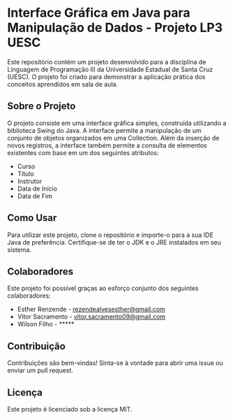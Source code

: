# Interface Gráfica em Java para Manipulação de Dados - Projeto LP3 UESC

Este repositório contém um projeto desenvolvido para a disciplina de Linguagem de Programação III da Universidade Estadual de Santa Cruz (UESC). O projeto foi criado para demonstrar a aplicação prática dos conceitos aprendidos em sala de aula.

## Sobre o Projeto

O projeto consiste em uma interface gráfica simples, construída utilizando a biblioteca Swing do Java. A interface permite a manipulação de um conjunto de objetos organizados em uma Collection. Além da inserção de novos registros, a interface também permite a consulta de elementos existentes com base em um dos seguintes atributos:

- Curso
- Título
- Instrutor
- Data de Início
- Data de Fim

## Como Usar

Para utilizar este projeto, clone o repositório e importe-o para a sua IDE Java de preferência. Certifique-se de ter o JDK e o JRE instalados em seu sistema.

## Colaboradores

Este projeto foi possível graças ao esforço conjunto dos seguintes colaboradores:

- Esther Renzende  - rezendealvesesther@gmail.com
- Vitor Sacramento - vitor.sacramento09@gmail.com
- Wilson Filho - *****

## Contribuição

Contribuições são bem-vindas! Sinta-se à vontade para abrir uma issue ou enviar um pull request.

## Licença

Este projeto é licenciado sob a licença MIT.

